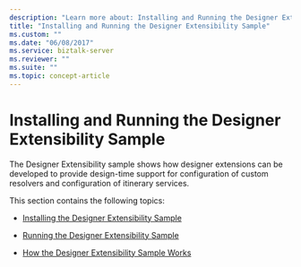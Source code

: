 ```yaml
---
description: "Learn more about: Installing and Running the Designer Extensibility Sample"
title: "Installing and Running the Designer Extensibility Sample"
ms.custom: ""
ms.date: "06/08/2017"
ms.service: biztalk-server
ms.reviewer: ""
ms.suite: ""
ms.topic: concept-article
---
```

# Installing and Running the Designer Extensibility Sample
The Designer Extensibility sample shows how designer extensions can be developed to provide design-time support for configuration of custom resolvers and configuration of itinerary services.  
  
 This section contains the following topics:  
  
-   [Installing the Designer Extensibility Sample](../esb-toolkit/installing-the-designer-extensibility-sample.md)  
  
-   [Running the Designer Extensibility Sample](../esb-toolkit/running-the-designer-extensibility-sample.md)  
  
-   [How the Designer Extensibility Sample Works](../esb-toolkit/how-the-designer-extensibility-sample-works.md)
